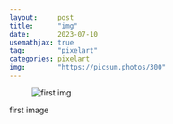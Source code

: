 ```yaml
---
layout:     post
title:      "img"
date:       2023-07-10
usemathjax: true
tag:        "pixelart"
categories: pixelart
img:        "https://picsum.photos/300"
---
```


<figure>
<img src="{{ site.image_location }}//test.png" alt="first img">
</figure>

first image